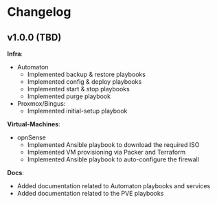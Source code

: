 # Changelog

## v1.0.0 (TBD)

**Infra**:

- Automaton
  - Implemented backup & restore playbooks
  - Implemented config & deploy playbooks
  - Implemented start & stop playbooks
  - Implemented purge playbook
- Proxmox/Bingus:
  - Implemented initial-setup playbook

**Virtual-Machines**:

- opnSense
  - Implemented Ansible playbook to download the required ISO
  - Implemented VM provisioning via Packer and Terraform
  - Implemented Ansible playbook to auto-configure the firewall

**Docs**:

- Added documentation related to Automaton playbooks and services
- Added documentation related to the PVE playbooks
